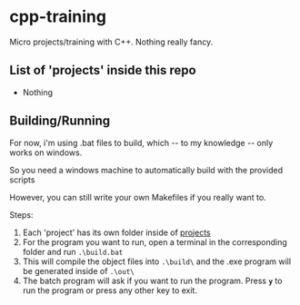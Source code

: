 
# cpp-training

Micro projects/training with C++. Nothing really fancy.

  

## List of 'projects' inside this repo

- Nothing

  

## Building/Running

For now, i'm using .bat files to build, which -- to my knowledge -- only works on windows.

So you need a windows machine to automatically build with the provided scripts

However, you can still write your own Makefiles if you really want to.

  

Steps:

1. Each 'project' has its own folder inside of [projects](https://github.com/wictorcode/cpp-training/tree/main/projects)
2. For the program you want to run, open a terminal in the corresponding folder and run `.\build.bat`
3. This will compile the object files into `.\build\` and the .exe program will be generated inside of `.\out\`
4. The batch program will ask if you want to run the program. Press **`y`** to run the program or press any other key to exit.

